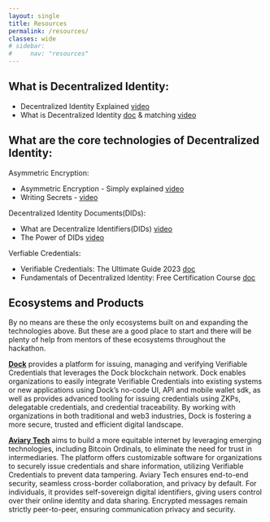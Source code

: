 ```yaml
---
layout: single
title: Resources
permalink: /resources/
classes: wide
# sidebar:
#     nav: "resources"
---
```


## What is Decentralized Identity:

- Decentralized Identity Explained [video](https://www.youtube.com/watch?v=Ew-_F-OtDFI)
- What is Decentralized Identity [doc](https://www.okta.com/blog/2021/01/what-is-decentralized-identity/) & matching [video](https://www.youtube.com/watch?v=gWfAIYXcyH4)

## What are the core technologies of Decentralized Identity:

Asymmetric Encryption:

- Asymmetric Encryption - Simply explained [video](https://www.youtube.com/watch?v=AQDCe585Lnc)
- Writing Secrets - [video](https://www.youtube.com/watch?v=Kqm0LZeu_-4)

Decentralized Identity Documents(DIDs):

- What are Decentralize Identifiers(DIDs) [video](https://www.youtube.com/watch?v=gWgAgpfLEIQ)
- The Power of DIDs [video](https://www.youtube.com/watch?v=yb9ATkwBFJA)

Verfiable Credentials:

- Verifiable Credentials: The Ultimate Guide 2023 [doc](https://www.dock.io/post/verifiable-credentials)
- Fundamentals of Decentralized Identity: Free Certification Course [doc](https://blog.dock.io/decentralized-identity-certification-course/)

## Ecosystems and Products

By no means are these the only ecosystems built on and expanding the technologies above. But these are a good place to start and there will be plenty of help from mentors of these ecosystems throughout the hackathon.

**[Dock](https://dock.io)** provides a platform for issuing, managing and verifying Verifiable Credentials that leverages the Dock blockchain network. Dock enables organizations to easily integrate Verifiable Credentials into existing systems or new applications using Dock’s no-code UI, API and mobile wallet sdk, as well as provides advanced tooling for issuing credentials using ZKPs, delegatable credentials, and credential traceability. By working with organizations in both traditional and web3 industries, Dock is fostering a more secure, trusted and efficient digital landscape.

**[Aviary Tech](https://aviary.tech)** aims to build a more equitable internet by leveraging emerging technologies, including Bitcoin Ordinals, to eliminate the need for trust in intermediaries. The platform offers customizable software for organizations to securely issue credentials and share information, utilizing Verifiable Credentials to prevent data tampering. Aviary Tech ensures end-to-end security, seamless cross-border collaboration, and privacy by default. For individuals, it provides self-sovereign digital identifiers, giving users control over their online identity and data sharing. Encrypted messages remain strictly peer-to-peer, ensuring communication privacy and security.

<!-- There are multiple different implementations for acheiving Decentralized Identity. Each are quite involved on their own.

TrustOverIP - https://trustoverip.org/toip-model/
Hyperledger Aires- https://www.edx.org/course/identity-in-hyperledger-aries-indy-and-ursa -->

<!-- Credential Exchange:
- DIF(PE)
- Hyperledger Aries
- W3C? -Credential Handler Api

Verifying Credentials:
- DID Document -->

<!-- https://tno-ssi-lab.github.io/standardisation-overview/docs.html -->

<!--

Introduction to Hyperledger Self-Sovereign Identity Solutions(require registration) - https://www.edx.org/course/identity-in-hyperledger-aries-indy-and-ursa




- Dock API https://docs.api.dock.io/
- Dock Certs (no-code platform) https://certs.dock.io/

Combines Dids/VCs and gives a good summary(plugs mobi a bit too much) - https://www.youtube.com/watch?v=lixl_FRhlhE


# Specs:
https://github.com/Sphereon-Opensource/pex
Wallet Rendering - https://identity.foundation/wallet-rendering/
Presentation Exchange(not beginner) - https://identity.foundation/presentation-exchange/
Credential Manifest - https://identity.foundation/credential-manifest/

DIF Specs -  All repos have links to their specs https://github.com/decentralized-identity

 -->
